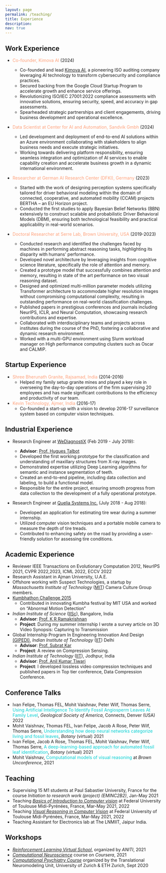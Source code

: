 ```yaml
---
layout: page
permalink: /teaching/
title: Experience
description:
nav: true
---
```


## Work Experience
* <a style='color:lightsalmon'>Co-founder, Kimova AI</a> (2024)
  - Co-founded and lead [Kimova AI](https://kimova.ai), a pioneering ISO auditing company leveraging AI technology to transform cybersecurity and compliance practices.
  - Secured backing from the Google Cloud Startup Program to accelerate growth and enhance service offerings.
  - Revolutionizing ISO/IEC 27001:2022 compliance assessments with innovative solutions, ensuring security, speed, and accuracy in gap assessments.
  - Spearheaded strategic partnerships and client engagements, driving business development and operational excellence.

* <a style='color:lightsalmon'>Data Scientist at Center for AI and Automation, Sandvik Gmbh</a> (2024)
  - Led development and deployment of end-to-end AI solutions within an Azure environment collaborating with stakeholders to align business needs and execute strategic initiatives.
  - Working towards delivering platform responsibility, ensuring seamless integration and optimization of AI services to enable capability creation and accelerate business growth in a dynamic international environment.

* <a style='color:lightsalmon'>Researcher at German AI Research Center (DFKI), Germany</a> (2023)
  - Started with the work of designing perception systems specifically tailored for driver behavioral modeling within the domain of connected, cooperative, and automated mobility (CCAM) projects BERTHA – an EU Horizon project.
  - Conducted the first studies to apply Bayesian Belief Networks (BBN) extensively to construct scalable and probabilistic Driver Behavioral Models (DBM), ensuring both technological feasibility and practical applicability in real-world scenarios.

* <a style='color:lightsalmon'>Doctoral Researcher at Serre Lab, Brown University, USA</a> (2019-2023)
  - Conducted research and identified the challenges faced by machines in performing abstract reasoning tasks, highlighting its disparity with humans' performance.
  - Developed novel architecture by leveraging insights from cognitive science literature, specifically the role of attention and memory.
  - Created a prototype model that successfully combines attention and memory, resulting in state of the art performance on two visual reasoning dataset. 
  - Designed and optimized multi-million parameter models utilizing Transformer architecture to accommodate higher resolution images without compromising computational complexity, resulting in outstanding performance on real-world classification challenges.
  - Published papers in prestigious conferences and journals including NeurIPS, ICLR, and Neural Computation, showcasing research contributions and expertise.
  - Collaborated with interdisciplinary teams and projects across institutes during the course of the PhD, fostering a collaborative and dynamic research environment.
  - Worked with a multi-GPU environment using Slurm workload manager on High performance computing clusters such as Oscar and CALMIP.


## Startup Experience
* <a style='color:lightsalmon'>Shree Bherunath Granite, Rajsamad, India</a> (2014-2016)
  - Helped my family setup granite mines and played a key role in overseeing the day-to-day operations of the firm supervising 20 employees and has made significant contributions to the efficiency and productivity of our team.
* <a style='color:lightsalmon'>Kevin Technology, Ajmer, India</a> (2016-17)
  - Co-founded a start-up with a vision to develop 2016-17 surveillance system based on computer vision techniques.

## Industrial Experience
* Research Engineer at [WeDiagnostiX](https://wediagnostix.com/en/home) (Feb 2019 - July 2019):
  * __Advisor__: [Prof. Hugues Talbot](https://hugues-talbot.github.io)
  <!-- * __Project__:  -->
  <!-- Masters Thesis with a Dental AI startup where I developed first working prototype for the classification/understanding of maxillary structures from X-ray imaging using Deep learning. My responsibilities included creating an end-to-end pipeline, starting with data collection and labeling till building a working prototype. -->
  - Developed the first working prototype for the classification and understanding of maxillary structures from X-ray images.
  - Demonstrated expertise utilizing Deep Learning algorithms for semantic and instance segmentation of teeth.
  - Created an end-to-end pipeline, including data collection and labeling, to build a functional model.
  - Responsible for the entire project, ensuring smooth progress from data collection to the development of a fully operational prototype.

* Research Engineer at [Quelia Systems Inc.](https://quelia.fr/}) (July 2018 - Aug 2018): 
  <!-- * __Advisor__: [Prof. Hugues Talbot](https://hugues-talbot.github.io) -->
  <!-- * __Project__: During the summer internship, I was tasked to build an application for estimating tyre wear using a portable mobile camera and computer vision technique. With the software developed, any person can approximate the depth of the treads and accordingly take action to replace them if needed.  -->
  - Developed an application for estimating tire wear during a summer internship.
  - Utilized computer vision techniques and a portable mobile camera to measure the depth of tire treads.
  - Contributed to enhancing safety on the road by providing a user-friendly solution for assessing tire conditions.


## Academic Experience

* Reviewer IEEE Transactions on Evolutionary Computation 2012, NeurIPS 2021, CVPR 2022,2023, ICML 2022, ECCV 2022
* Research Assistant in Ajman University, U.A.E.
* Offshore working with Suspect Technologies, a startup by *Massachusetts Institute of Technology* ([MIT](https://www.mit.edu/)) Camera Culture Group members.
* [Kumbhathon Challenge 2015](https://www.kumbha.org/)
  * Contributed in innovating Kumbha festival by MIT USA and worked on “Abnormal Motion Detection” 
* *Indian Institute of Science* ([IISc](https://iisc.ac.in/)), Bangalore, India 
  * __Advisor__: [Prof. K R Ramakrishnan](http://iiscprofiles.irins.org/profile/3742)
  * __Project__: During my summer internship I wrote a survey article on 3D Video Synopsis: Capturing to Transmission
* Global Internship Program In Engineering Innovation And Design [(GIPEDI)](http://gipedi.iitd.ac.in/), *Indian Institute of Technology* ([IIT](https://home.iitd.ac.in/)) Delhi
  * __Advisor__: [Prof. Subrat Kar]([http://home.iitj.ac.in/~akt/](https://web.iitd.ac.in/~subrat/))
  * __Project__: A review on Compression Sensing.
* *Indian Institute of Technology* ([IIT](https://www.iitj.ac.in/)), Jodhpur, India
  * __Advisor__: [Prof. Anil Kumar Tiwari](http://home.iitj.ac.in/~akt/)
  * __Project__: I developed lossless video compression techniques and published papers in Top tier conference, Data Compression Conference.
  
## Conference Talks

* Ivan Felipe, Thomas FEL, Mohit Vaishnav, Peter Wilf, Thomas Serre, <a style='color:darkturquoise'>Using Artificial Intelligence To Identify Fossil Angiosperm Leaves At Family Level</a>, *Geological Society of America*, Connects, Denver (USA) 2022
* Mohit Vaishnav, Thomas FEL, Ivan Felipe, Jacob A Rose, Peter Wilf, Thomas Serre, <a style='color:darkturquoise'>Understanding how deep neural networks categorize living and fossil leaves</a>, *Botany* (virtual) 2021 
* Ivan Felipe, Jacob A Rose, Thomas FEL, Mohit Vaishnav, Peter Wilf, Thomas Serre, <a style='color:darkturquoise'>A deep-learning-based approach for automated fossil leaf identification</a>, *Botany* (virtual) 2021 
* Mohit Vaishnav, <a style='color:darkturquoise'>Computational models of visual reasoning</a> at *Brown Unconference*, 2021

## Teaching

* Supervising 15 M1 students at Paul Sabastier University, France for the course *Initiation to research work (project) (EMINC2B2)*,  Jan-May 2021
* Teaching *[Basics of Introduction to Computer vision](https://rufinv.github.io/Intro2AI-advanced-class/)* at Federal University of Toulouse Midi-Pyrénées, France, Mar-May 2021, 2022
* Teaching *[Visual Reasoning in Computer Vision](https://rufinv.github.io/Intro2AI-advanced-class/)* at Federal University of Toulouse Midi-Pyrénées, France, Mar-May 2021, 2022
* Teaching Assistant for Electronics lab at The LNMIIT, Jaipur India.

## Workshops
* *[Reinforcement Learning Virtual School](https://rlvs.aniti.fr/)*, organized by *ANITI*, 2021 
* *[Computational Neuroscience](https://www.coursera.org/learn/computational-neuroscience)* course on *Coursera*, 2021 
* *[Computational Psychiatry Course](https://www.translationalneuromodeling.org/cpcourse/)* organized by the Translational Neuromodeling Unit, University of Zurich & ETH Zurich, Sept 2020
